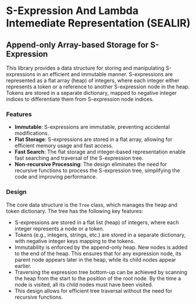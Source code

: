 # S-Expression And Lambda Intemediate Representation (SEALIR)



## Append-only Array-based Storage for S-Expression

This library provides a data structure for storing and manipulating 
S-expressions in an efficient and immutable manner. S-expressions are 
represented as a flat array (heap) of integers, where each integer either 
represents a token or a reference to another S-expression node in the heap. 
Tokens are stored in a separate dictionary, mapped to negative integer indices 
to differentiate them from S-expression node indices.

### Features

- **Immutable**: S-expressions are immutable, preventing accidental 
  modifications.
- **Flat Storage**: S-expressions are stored in a flat array, allowing for 
  efficient memory usage and fast access.
- **Fast Search**: The flat storage and integer-based representation enable fast
  searching and traversal of the S-expression tree.
- **Non-recursive Processing**: The design eliminates the need for recursive 
  functions to process the S-expression tree, simplifying the code and improving performance.

### Design

The core data structure is the `Tree` class, which manages the heap and token dictionary. The tree has the following key features:

- S-expressions are stored in a flat list (heap) of integers, where each 
  integer represents a node or a token.
- Tokens (e.g., integers, strings, etc.) are stored in a separate dictionary, 
  with negative integer keys mapping to the tokens.
- Immutability is enforced by the append-only heap. New nodes is added to the 
  end of the heap. This ensures that for any expression node, its parent node appears later in the heap, while its child nodes appear earlier.
- Traversing the expression tree bottom-up can be achieved by scanning the 
  heap from the start to the position of the root node. By the time a node is 
  visited, all its child nodes must have been visited.
- This design allows for efficient tree traversal without the need for 
  recursive functions.
